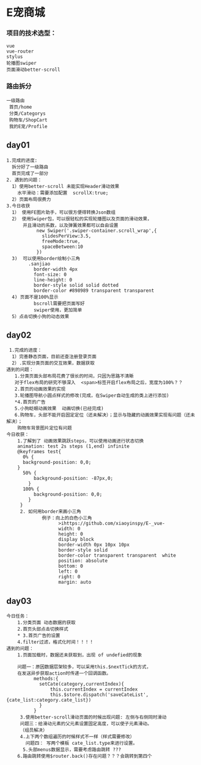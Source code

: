 # E宠商城 
  
### 项目的技术选型：
    vue  
    vue-router  
    stylus  
    轮播图swiper  
    页面滑动better-scroll  
###  路由拆分
    一级路由  
     首页/home  
     分类/Categorys 
     购物车/ShopCart  
     我的E宠/Profile  
##  day01
    1.完成的进度:    
      拆分好了一级路由 
      首页完成了一部分 
    2. 遇到的问题：  
      1）使用better-scroll 未能实现Header滑动效果
        水平滑动：需要添加配置  scrollX:true;
      2）页面布局很费力 
    3.今日收获  
      1） 使用FE图片助手，可以很方便得转换Json数组    
      2） 使用Swiper包，可以很轻松的实现轮播图以及页面的滑动效果，
          并且滑动的系数，以及弹簧效果都可以自由设置
               new Swiper('.swiper-container.scroll_wrap',{
                 slidesPerView:3.5,
                 freeMode:true,
                 spaceBetween:10
               })
      3)  可以使用border绘制小三角 
            .sanjiao
              border-width 4px
              font-size: 0
              line-height: 0
              border-style solid solid dotted
              border-color #898989 transparent transparent
      4) 页面不是100%显示   
              bscroll需要把页面写好
              swiper使用，更加简单
      5）点击切换小狗的动态效果        

##  day02  
     1.完成的进度：
      1）完善静态页面，目前还查注册登录页面
      2）.实现分类页面的交互效果，数据获取  
    遇到的问题：
       1.分类页面头部布局花费了很长的时间，只因为思路不清晰
       对于flex布局的研究不够深入  <span>标签开启flex布局之后，宽度为100%？？
       2.首页的动画效果的实现
       3.轮播图导航小圆点样式的修改(完成，在Swiper自动生成的类上进行添加)
       *4.首页的广告    
       5.小狗眨眼动画效果  动画切换(已经完成)
       6.购物车，头部不能开启固定定位（还未解决）；显示与隐藏的动画效果实现有问题（还未解决）；
        购物车背景图片定位有问题
    今日收获：
        1.了解到了 动画效果跳跃steps，可以使用动画进行状态切换
        animation: test 2s steps (1,end) infinite
        @keyframes test{
          0% {
          background-position: 0,0;
        }
          50% {
              background-position: -87px,0;
            }
          100% {
              background-position: 0,0;
            }
         }
         2. 如何用border来画小三角  
                 例子：向上的白色小三角
                       >ihttps://github.com/xiaoyinspy/E-_vue-
                       width: 0
                       height: 0
                       display block
                       border-width 0px 10px 10px
                       border-style solid
                       border-color transparent transparent  white
                       position: absolute
                       bottom: 0
                       left: 0
                       right: 0
                       margin: auto

##  day03
    今日任务：
        1.分类页面 动态数据的获取
        2.首页头部点击切换样式
        * 3.首页广告的设置
        4.filter过滤，格式化时间！！！！
    遇到的问题：
        1.页面加载时，数据还未获取到，出现 of undefied的现象

        问题一：原因数据层架较多，可以采用this.$nextTick的方式，
        在发送异步获取action时传递一个回调函数。
              methods:{
                setCate(category,currentIndex){
                    this.currentIndex = currentIndex
                    this.$store.dispatch('saveCateList',{cate_list:category.cate_list})
                }
              }
         3.使用better-scroll滑动页面的时候出现问题: 左侧与右侧同时滑动          
         问题三：给滑动元素的父元素设置固定高度，可以使子元素滑动。
         （组员解决）
         4.上下两个数组遍历的时候样式不一样（样式需要修改）
           问题四： 写两个模板 cate_list.type来进行设置。
          5.头部menus数据显示，需要考虑路由跳转 ???
        6.路由跳转使用$router.back()存在问题？？？会跳转到第四个

        
